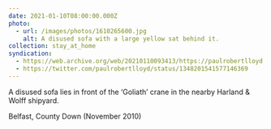 ```yaml
---
date: 2021-01-10T08:00:00.000Z
photo:
  - url: /images/photos/1610265600.jpg
    alt: A disused sofa with a large yellow sat behind it.
collection: stay_at_home
syndication:
  - https://web.archive.org/web/20210110093413/https://paulrobertlloyd.com/photos/1610265600/
  - https://twitter.com/paulrobertlloyd/status/1348201541577146369
---
```

A disused sofa lies in front of the ‘Goliath’ crane in the nearby Harland & Wolff shipyard.

Belfast, County Down (November 2010)
